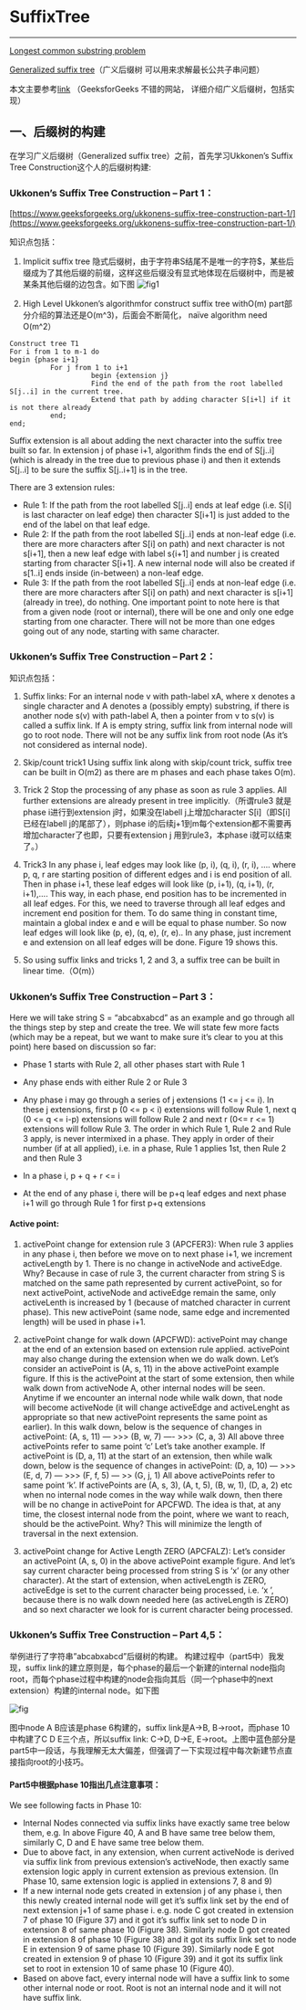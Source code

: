 # SuffixTree

* * *

[Longest common substring problem](https://en.wikipedia.org/wiki/Longest_common_substring_problem)

[Generalized suffix tree](https://en.wikipedia.org/wiki/Generalized_suffix_tree)（广义后缀树 可以用来求解最长公共子串问题）

本文主要参考[link](https://www.geeksforgeeks.org/generalized-suffix-tree-1/)  （GeeksforGeeks 不错的网站， 详细介绍广义后缀树，包括实现）

## 一、后缀树的构建

在学习广义后缀树（Generalized suffix tree）之前，首先学习Ukkonen’s Suffix Tree Construction这个人的后缀树构建:

### Ukkonen’s Suffix Tree Construction – Part 1：

[https://www.geeksforgeeks.org/ukkonens-suffix-tree-construction-part-1/](https://www.geeksforgeeks.org/ukkonens-suffix-tree-construction-part-1/)

 知识点包括：

1.  Implicit suffix tree
隐式后缀树，由于字符串S结尾不是唯一的字符$，某些后缀成为了其他后缀的前缀，这样这些后缀没有显式地体现在后缀树中，而是被某条其他后缀的边包含。如下图
![fig1](fig1.png)

2.  High Level Ukkonen’s algorithmfor construct suffix tree withO(m) part部分介绍的算法还是O(m^3)，后面会不断简化， naïve algorithm need O(m^2）
```
Construct tree T1
For i from 1 to m-1 do
begin {phase i+1}
          For j from 1 to i+1
                    begin {extension j}
                    Find the end of the path from the root labelled S[j..i] in the current tree.
                    Extend that path by adding character S[i+l] if it is not there already
          end;
end;
```
Suffix extension is all about adding the next character into the suffix tree built so far.
In extension j of phase i+1, algorithm finds the end of S[j..i] (which is already in the tree due to previous phase i) and then it extends S[j..i] to be sure the suffix S[j..i+1] is in the tree.

There are 3 extension rules:   

*   Rule 1: If the path from the root labelled S[j..i] ends at leaf edge (i.e. S[i] is last character on leaf edge) then character S[i+1] is just added to the end of the label on that leaf edge.
*   Rule 2: If the path from the root labelled S[j..i] ends at non-leaf edge (i.e. there are more characters after S[i] on path) and next character is not s[i+1], then a new leaf edge with label s{i+1] and number j is created starting from character S[i+1].
A new internal node will also be created if s[1..i] ends inside (in-between) a non-leaf edge.
*   Rule 3: If the path from the root labelled S[j..i] ends at non-leaf edge (i.e. there are more characters after S[i] on path) and next character is s[i+1] (already in tree), do nothing.
One important point to note here is that from a given node (root or internal), there will be one and only one edge starting from one character. There will not be more than one edges going out of any node, starting with same character.

### Ukkonen’s Suffix Tree Construction – Part 2：

知识点包括：

1.  Suffix links:
For an internal node v with path-label xA, where x denotes a single character and A denotes a (possibly empty) substring, if there is another node s(v) with path-label A, then a pointer from v to s(v) is called a suffix link.
If A is empty string, suffix link from internal node will go to root node.
There will not be any suffix link from root node (As it’s not considered as internal node).
2.  Skip/count trick1
Using suffix link along with skip/count trick, suffix tree can be built in O(m2) as there are m phases and each phase takes O(m).

3.  Trick 2
Stop the processing of any phase as soon as rule 3 applies. All further extensions are already present in tree implicitly.（所谓rule3 就是phase i进行到extension j时，如果没在labell j上增加character S[i]（即S[i]已经在labell j的尾部了），则phase i的后续j+1到m每个extension都不需要再增加character了也即，只要有extension j 用到rule3，本phase i就可以结束了。）

4.  Trick3
In any phase i, leaf edges may look like (p, i), (q, i), (r, i), …. where p, q, r are starting position of different edges and i is end position of all. Then in phase i+1, these leaf edges will look like (p, i+1), (q, i+1), (r, i+1),…. This way, in each phase, end position has to be incremented in all leaf edges. For this, we need to traverse through all leaf edges and increment end position for them. To do same thing in constant time, maintain a global index e and e will be equal to phase number. So now leaf edges will look like (p, e), (q, e), (r, e).. In any phase, just increment e and extension on all leaf edges will be done. Figure 19 shows this.

5.  So using suffix links and tricks 1, 2 and 3, a suffix tree can be built in linear time.（O(m)）

### Ukkonen’s Suffix Tree Construction – Part 3：

Here we will take string S = “abcabxabcd” as an example and go through all the things step by step and create the tree.
We will state few more facts (which may be a repeat, but we want to make sure it’s clear to you at this point) here based on discussion so far:

*   Phase 1 starts with Rule 2, all other phases start with Rule 1

*   Any phase ends with either Rule 2 or Rule 3

*   Any phase i may go through a series of j extensions (1 &lt;= j &lt;= i). In these j extensions, first p (0 &lt;= p &lt; i) extensions will follow Rule 1, next q (0 &lt;= q &lt;= i-p) extensions will follow Rule 2 and next r (0&lt;= r &lt;= 1) extensions will follow Rule 3. The order in which Rule 1, Rule 2 and Rule 3 apply, is never intermixed in a phase. They apply in order of their number (if at all applied), i.e. in a phase, Rule 1 applies 1st, then Rule 2 and then Rule 3

*   In a phase i, p + q + r &lt;= i

*   At the end of any phase i, there will be p+q leaf edges and next phase i+1 will go through Rule 1 for first p+q extensions

#### Active point:

1.  activePoint change for extension rule 3 (APCFER3):
When rule 3 applies in any phase i, then before we move on to next phase i+1, we increment activeLength by 1. There is no change in activeNode and activeEdge. Why? Because in case of rule 3, the current character from string S is matched on the same path represented by current activePoint, so for next activePoint, activeNode and activeEdge remain the same, only activeLenth is increased by 1 (because of matched character in current phase). This new activePoint (same node, same edge and incremented length) will be used in phase i+1.

2.  activePoint change for walk down (APCFWD):
activePoint may change at the end of an extension based on extension rule applied. activePoint may also change during the extension when we do walk down. Let’s consider an activePoint is (A, s, 11) in the above activePoint example figure. If this is the activePoint at the start of some extension, then while walk down from activeNode A, other internal nodes will be seen. Anytime if we encounter an internal node while walk down, that node will become activeNode (it will change activeEdge and activeLenght as appropriate so that new activePoint represents the same point as earlier). In this walk down, below is the sequence of changes in activePoint:
(A, s, 11) — &gt;&gt;&gt; (B, w, 7) —- &gt;&gt;&gt; (C, a, 3)
All above three activePoints refer to same point ‘c’
Let’s take another example.
If activePoint is (D, a, 11) at the start of an extension, then while walk down, below is the sequence of changes in activePoint:
(D, a, 10) — &gt;&gt;&gt; (E, d, 7) — &gt;&gt;&gt; (F, f, 5) — &gt;&gt; (G, j, 1)
All above activePoints refer to same point ‘k’.
If activePoints are (A, s, 3), (A, t, 5), (B, w, 1), (D, a, 2) etc when no internal node comes in the way while walk down, then there will be no change in activePoint for APCFWD.
The idea is that, at any time, the closest internal node from the point, where we want to reach, should be the activePoint. Why? This will minimize the length of traversal in the next extension.

3.  activePoint change for Active Length ZERO (APCFALZ): Let’s consider an activePoint (A, s, 0) in the above activePoint example figure. And let’s say current character being processed from string S is ‘x’ (or any other character). At the start of extension, when activeLength is ZERO, activeEdge is set to the current character being processed, i.e. ‘x             ’, because there is no walk down needed here (as activeLength is ZERO) and so next character we look for is current character being processed.

### Ukkonen’s Suffix Tree Construction – Part 4,5：

举例进行了字符串”abcabxabcd”后缀树的构建。
构建过程中（part5中）我发现，suffix link的建立原则是，每个phase的最后一个新建的internal node指向root，而每个phase过程中构建的node会指向其后（同一个phase中的next extension）构建的internal node。如下图

![fig](fig22ng)

图中node A B应该是phase 6构建的，suffix link是A-&gt;B, B-&gt;root，而phase 10中构建了C D E三个点，所以suffix link: C-&gt;D, D-&gt;E, E-&gt;root。上图中蓝色部分是part5中一段话，与我理解无太大偏差，但强调了一下实现过程中每次新建节点直接指向root的小技巧。

#### Part5中根据phase 10指出几点注意事项：

We see following facts in Phase 10:

*   Internal Nodes connected via suffix links have exactly same tree below them, e.g. In above Figure 40, A and B have same tree below them, similarly C, D and E have same tree below them.
*   Due to above fact, in any extension, when current activeNode is derived via suffix link from previous extension’s activeNode, then exactly same extension logic apply in current extension as previous extension. (In Phase 10, same extension logic is applied in extensions 7, 8 and 9)
*   If a new internal node gets created in extension j of any phase i, then this newly created internal node will get it’s suffix link set by the end of next extension j+1 of same phase i. e.g. node C got created in extension 7 of phase 10 (Figure 37) and it got it’s suffix link set to node D in extension 8 of same phase 10 (Figure 38). Similarly node D got created in extension 8 of phase 10 (Figure 38) and it got its suffix link set to node E in extension 9 of same phase 10 (Figure 39). Similarly node E got created in extension 9 of phase 10 (Figure 39) and it got its suffix link set to root in extension 10 of same phase 10 (Figure 40).
*   Based on above fact, every internal node will have a suffix link to some other internal node or root. Root is not an internal node and it will not have suffix link.
